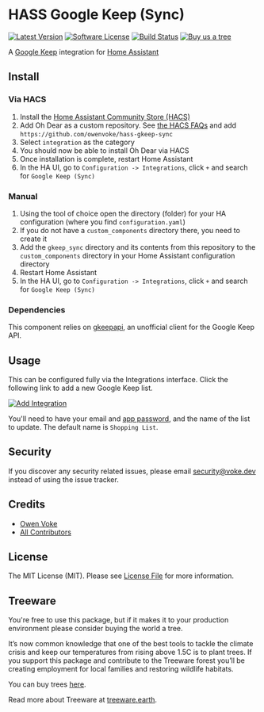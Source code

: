 # HASS Google Keep (Sync)

[![Latest Version][ico-version]][link-releases]
[![Software License][ico-license]](LICENSE.md)
[![Build Status][ico-github-actions]][link-github-actions]
[![Buy us a tree][ico-treeware-gifting]][link-treeware-gifting]

A [Google Keep](https://keep.google.com) integration for [Home Assistant](https://home-assistant.io)

## Install

### Via HACS

1. Install the [Home Assistant Community Store (HACS)](https://hacs.xyz/docs/setup/download)
2. Add Oh Dear as a custom repository. See [the HACS FAQs](https://hacs.xyz/docs/faq/custom_repositories) and
   add `https://github.com/owenvoke/hass-gkeep-sync`
3. Select `integration` as the category
4. You should now be able to install Oh Dear via HACS
5. Once installation is complete, restart Home Assistant
6. In the HA UI, go to `Configuration -> Integrations`, click `+` and search for `Google Keep (Sync)`

### Manual

1. Using the tool of choice open the directory (folder) for your HA configuration (where you find `configuration.yaml`)
2. If you do not have a `custom_components` directory there, you need to create it
3. Add the `gkeep_sync` directory and its contents from this repository to the `custom_components` directory in your Home
   Assistant configuration directory
4. Restart Home Assistant
5. In the HA UI, go to `Configuration -> Integrations`, click `+` and search for `Google Keep (Sync)`

### Dependencies

This component relies on [gkeepapi](https://github.com/kiwiz/gkeepapi), an unofficial client for the Google Keep API.

## Usage

This can be configured fully via the Integrations interface. Click the following link to add a new Google Keep list.

[![Add Integration](https://my.home-assistant.io/badges/config_flow_start.svg)](https://my.home-assistant.io/redirect/config_flow_start?domain=gkeep_sync)

You'll need to have your email and [app password](https://myaccount.google.com/apppasswords), and the name of
the list to update. The default name is `Shopping List`.

## Security

If you discover any security related issues, please email security@voke.dev instead of using the issue tracker.

## Credits

- [Owen Voke][link-author]
- [All Contributors][link-contributors]

## License

The MIT License (MIT). Please see [License File](LICENSE.md) for more information.

## Treeware

You're free to use this package, but if it makes it to your production environment please consider buying the world a tree.

It’s now common knowledge that one of the best tools to tackle the climate crisis and keep our temperatures from rising above 1.5C is to plant trees. If you support this package and contribute to the Treeware forest you’ll be creating employment for local families and restoring wildlife habitats.

You can buy trees [here][link-treeware-gifting].

Read more about Treeware at [treeware.earth][link-treeware].

[ico-version]: https://img.shields.io/github/v/release/owenvoke/hass-gkeep-sync.svg?style=flat-square&sort=semver
[ico-license]: https://img.shields.io/badge/license-MIT-brightgreen.svg?style=flat-square
[ico-github-actions]: https://img.shields.io/github/actions/workflow/status/owenvoke/hass-gkeep-sync/tests.yml?branch=main&style=flat-square
[ico-treeware-gifting]: https://img.shields.io/badge/Treeware-%F0%9F%8C%B3-lightgreen?style=flat-square

[link-releases]: https://github.com/owenvoke/hass-gkeep-sync/releases
[link-github-actions]: https://github.com/owenvoke/hass-gkeep-sync/actions
[link-treeware]: https://treeware.earth
[link-treeware-gifting]: https://ecologi.com/owenvoke?gift-trees
[link-author]: https://github.com/owenvoke
[link-contributors]: ../../contributors
